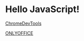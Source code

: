 # Hello JavaScript!

[ChromeDevTools](https://panhongxue.github.io/devtools/inspector.html)

[ONLYOFFICE](https://panhongxue.github.io/onlyoffice/word.html)